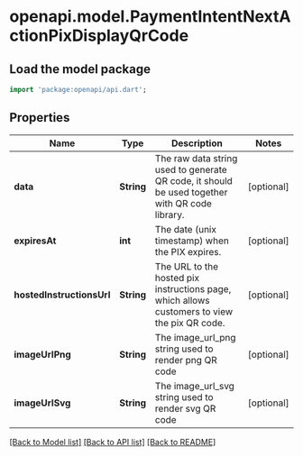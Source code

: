 # openapi.model.PaymentIntentNextActionPixDisplayQrCode

## Load the model package
```dart
import 'package:openapi/api.dart';
```

## Properties
Name | Type | Description | Notes
------------ | ------------- | ------------- | -------------
**data** | **String** | The raw data string used to generate QR code, it should be used together with QR code library. | [optional] 
**expiresAt** | **int** | The date (unix timestamp) when the PIX expires. | [optional] 
**hostedInstructionsUrl** | **String** | The URL to the hosted pix instructions page, which allows customers to view the pix QR code. | [optional] 
**imageUrlPng** | **String** | The image_url_png string used to render png QR code | [optional] 
**imageUrlSvg** | **String** | The image_url_svg string used to render svg QR code | [optional] 

[[Back to Model list]](../README.md#documentation-for-models) [[Back to API list]](../README.md#documentation-for-api-endpoints) [[Back to README]](../README.md)


